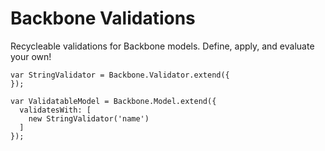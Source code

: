 Backbone Validations
====================

Recycleable validations for Backbone models. Define, apply, and evaluate
your own!

    var StringValidator = Backbone.Validator.extend({
    });

    var ValidatableModel = Backbone.Model.extend({
      validatesWith: [
        new StringValidator('name')
      ]    
    });

